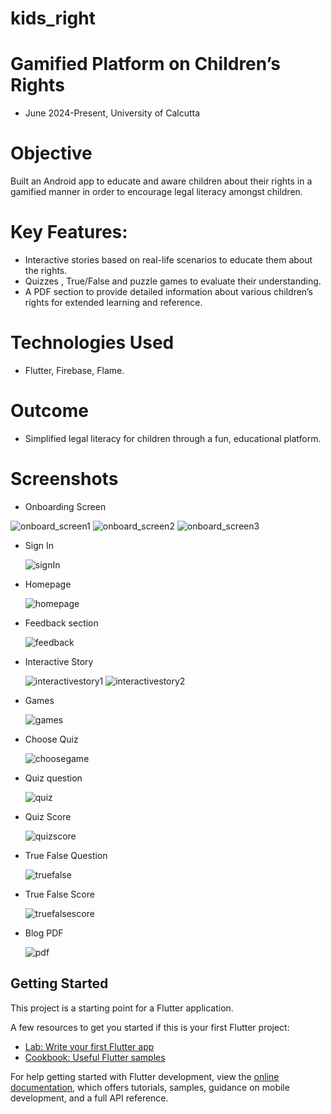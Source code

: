 # kids_right

# Gamified Platform on Children’s Rights
- June 2024-Present, University of Calcutta
# Objective
Built an Android app to educate and aware children about their rights in a gamified manner in
order to encourage legal literacy amongst children.
# Key Features:
- Interactive stories based on real-life scenarios to educate them about the rights.
- Quizzes , True/False and puzzle games to evaluate their understanding.
- A PDF section to provide detailed information about various children’s rights for extended learning and reference.
# Technologies Used
- Flutter, Firebase, Flame.
# Outcome
- Simplified legal literacy for children through a fun, educational platform.
# Screenshots
- Onboarding Screen

![onboard_screen1](https://github.com/user-attachments/assets/dba560ec-7b23-4414-85de-ed879ac53b48)
![onboard_screen2](https://github.com/user-attachments/assets/0ebd06c7-4e6a-453d-be9c-31f158c843b6)
![onboard_screen3](https://github.com/user-attachments/assets/3796caad-8573-4759-9a4e-2cc78cdb52f4)

- Sign In

  ![signIn](https://github.com/user-attachments/assets/c72bf379-ddf3-4647-90f8-798275a12f5c)

- Homepage
  
  ![homepage](https://github.com/user-attachments/assets/9360afec-f445-4463-a5a2-189ab0db44f0)

- Feedback section
  
  ![feedback](https://github.com/user-attachments/assets/d80a9901-155a-499a-a509-f04db6d2e7d1)

- Interactive Story

  ![interactivestory1](https://github.com/user-attachments/assets/ffabbffc-c186-4d00-8b66-79b59a5df9c9)
  ![interactivestory2](https://github.com/user-attachments/assets/a92579d6-ce3a-4294-b807-8d9a3bef5306)

- Games
  
  ![games](https://github.com/user-attachments/assets/5e71b525-ba65-49e6-85a8-fd1bf22c2b33)

- Choose Quiz
  
  ![choosegame](https://github.com/user-attachments/assets/24636003-1677-467e-82e8-c080e6f6cf22)

- Quiz question
  
  ![quiz](https://github.com/user-attachments/assets/564dff02-adc6-4879-b59e-20ed48a66e9f)

- Quiz Score
  
  ![quizscore](https://github.com/user-attachments/assets/16567463-3028-4557-9f48-1903d6c7e1fe)

- True False Question
  
  ![truefalse](https://github.com/user-attachments/assets/c65c7d26-8d8c-444c-8c0d-721b2de9dbfb)

- True False Score
  
  ![truefalsescore](https://github.com/user-attachments/assets/35417131-7c70-48a5-8b49-32d55f9e2562)
  
- Blog PDF
  
  ![pdf](https://github.com/user-attachments/assets/dbdc52c2-2d18-46a7-9349-0b5bf5da831a)











## Getting Started

This project is a starting point for a Flutter application.

A few resources to get you started if this is your first Flutter project:

- [Lab: Write your first Flutter app](https://docs.flutter.dev/get-started/codelab)
- [Cookbook: Useful Flutter samples](https://docs.flutter.dev/cookbook)

For help getting started with Flutter development, view the
[online documentation](https://docs.flutter.dev/), which offers tutorials,
samples, guidance on mobile development, and a full API reference.
